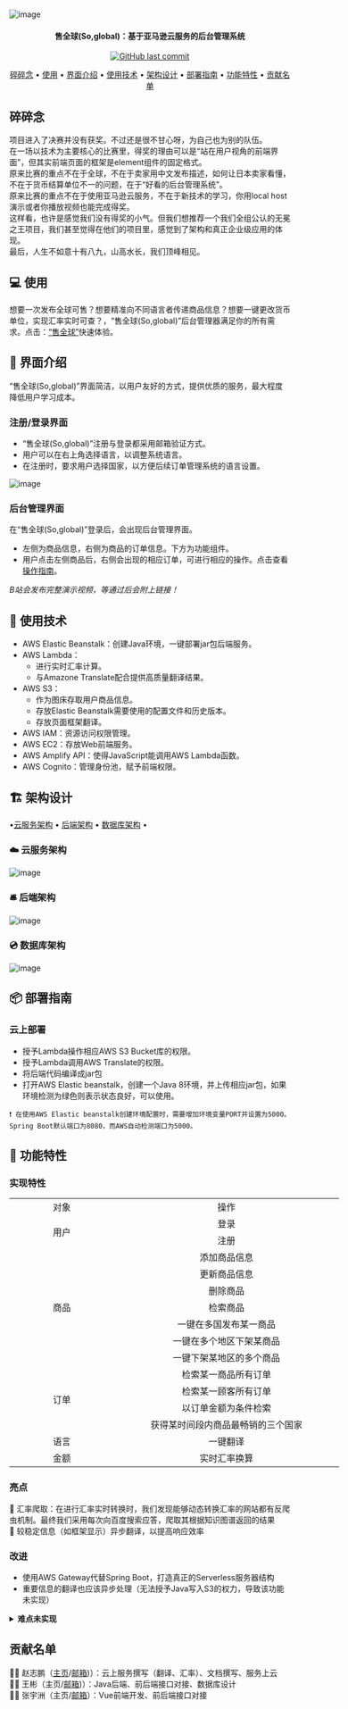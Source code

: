 
#
![image](https://github.com/Oran-Ac/aws-hackathon-2021/blob/master/head.png)
<h4 align="center">售全球(So,global)：基于亚马逊云服务的后台管理系统</h4>


<p align="center">
    <a href="https://github.com/Oran-Ac/aws-hackathon-2021/commits/master">
    <img src="https://img.shields.io/github/last-commit/Oran-Ac/aws-hackathon-2021.svg?style=flat-square&logo=github&logoColor=white"
         alt="GitHub last commit">

</p>
<p align="center">
     <a href="#computer-%E4%BD%BF%E7%94%A8">碎碎念</a> •
  <a href="#computer-%E4%BD%BF%E7%94%A8">使用</a> •
  <a href="#rocket-界面介绍">界面介绍</a> •
  <a href="#page_with_curl-使用技术">使用技术</a> •
  <a href="#%EF%B8%8F-架构设计">架构设计</a> •
  <a href="#-部署指南">部署指南</a> •
  <a href="#-功能特性">功能特性</a> •
  <a href="#贡献名单">贡献名单</a> 
</p>

## 碎碎念
项目进入了决赛并没有获奖。不过还是很不甘心呀，为自己也为别的队伍。<br>
在一场以技术为主要核心的比赛里，得奖的理由可以是“站在用户视角的前端界面”，但其实前端页面的框架是element组件的固定格式。<br>
原来比赛的重点不在于全球，不在于卖家用中文发布描述，如何让日本卖家看懂，不在于货币结算单位不一的问题，在于“好看的后台管理系统”。<br>
原来比赛的重点不在于使用亚马逊云服务，不在于新技术的学习，你用local host演示或者你播放视频也能完成得奖。<br>
这样看，也许是感觉我们没有得奖的小气。但我们想推荐一个我们全组公认的无冕之王项目，我们甚至觉得在他们的项目里，感觉到了架构和真正企业级应用的体现。<br>
最后，人生不如意十有八九，山高水长，我们顶峰相见。

## :computer: 使用
想要一次发布全球可售？想要精准向不同语言者传递商品信息？想要一键更改货币单位，实现汇率实时可查？，“售全球(So,global)”后台管理器满足你的所有需求。点击：[“售全球”](http://soglobal-env.eba-gyvuqgty.us-east-1.elasticbeanstalk.com/)快速体验。






## :rocket: 界面介绍
“售全球(So,global)”界面简洁，以用户友好的方式，提供优质的服务，最大程度降低用户学习成本。
### 注册/登录界面
- “售全球(So,global)”注册与登录都采用邮箱验证方式。
- 用户可以在右上角选择语言，以调整系统语言。
- 在注册时，要求用户选择国家，以方便后续订单管理系统的语言设置。

![image](https://github.com/Oran-Ac/aws-hackathon-2021/blob/master/login.gif)

### 后台管理界面
在“售全球(So,global)”登录后，会出现后台管理界面。
- 左侧为商品信息，右侧为商品的订单信息。下方为功能组件。
- 用户点击左侧商品后，右侧会出现的相应订单，可进行相应的操作。点击查看<a href="#-功能特性">操作指南</a>。

*B站会发布完整演示视频，等通过后会附上链接！*


## :page_with_curl: 使用技术
- AWS Elastic Beanstalk：创建Java环境，一键部署jar包后端服务。
- AWS Lambda：
  - 进行实时汇率计算。
  - 与Amazone Translate配合提供高质量翻译结果。  
- AWS S3：
  - 作为图床存取用户商品信息。
  - 存放Elastic Beanstalk需要使用的配置文件和历史版本。
  - 存放页面框架翻译。
- AWS IAM：资源访问权限管理。
- AWS EC2：存放Web前端服务。
- AWS Amplify API：使得JavaScript能调用AWS Lambda函数。
- AWS Cognito：管理身份池，赋予前端权限。    


## 🏗️ 架构设计
•<a href="#%EF%B8%8F-云服务架构">云服务架构</a> •
  <a href="#%EF%B8%8F-后端架构">后端架构</a> •
  <a href="#-数据库架构">数据库架构</a> •
### ☁️ 云服务架构
![image](https://github.com/Oran-Ac/aws-hackathon-2021/blob/master/structure.png)
### 🛎️ 后端架构
![image](https://github.com/Oran-Ac/aws-hackathon-2021/blob/master/Back-end%20frame.png)
### 💿 数据库架构
![image](https://github.com/Oran-Ac/aws-hackathon-2021/blob/master/db.png)

## 📦 部署指南


### 云上部署
- 授予Lambda操作相应AWS S3 Bucket库的权限。
- 授予Lambda调用AWS Translate的权限。
- 将后端代码编译成jar包
- 打开AWS Elastic beanstalk，创建一个Java 8环境，并上传相应jar包，如果环境检测为绿色则表示状态良好，可以使用。<br>
```
❗ 在使用AWS Elastic beanstalk创建环境配置时，需要增加环境变量PORT并设置为5000。Spring Boot默认端口为8080，而AWS自动检测端口为5000。
```

## 🔨 功能特性
### 实现特性


<table border="0" cellpadding="0" cellspacing="0" width="591" style="border-collapse:
 collapse;table-layout:fixed;width:443pt" >
 <colgroup><col width="181" style="mso-width-source:userset;mso-width-alt:6371;width:136pt">
 <col class="xl637116" width="410" style="mso-width-source:userset;mso-width-alt:
 14449;width:307pt">
 </colgroup><tbody><tr height="27" style="mso-height-source:userset;height:20.0pt">
  <td height="27" class="xl647116" width="181" style="height:20.0pt;width:136pt" align="center">对象</td>
  <td class="xl647116" width="410" style="border-left:none;width:307pt" align="center">操作</td>
 </tr>
 <tr height="27" style="mso-height-source:userset;height:20.0pt">
  <td rowspan="2" height="54" class="xl647116" style="height:40.0pt;border-top:none" align="center">用户</td>
  <td class="xl647116" style="border-top:none;border-left:none" align="center">登录</td>
 </tr>
 <tr height="27" style="mso-height-source:userset;height:20.0pt">
  <td height="27" class="xl647116" style="height:20.0pt;border-top:none;border-left:
  none" align="center">注册</td>
 </tr>
 <tr height="27" style="mso-height-source:userset;height:20.0pt">
  <td rowspan="7" height="189" class="xl647116" style="height:140.0pt;border-top:
  none" align="center">商品</td>
  <td class="xl647116" style="border-top:none;border-left:none" align="center">添加商品信息</td>
 </tr>
 <tr height="27" style="mso-height-source:userset;height:20.0pt" align="center">
  <td height="27" class="xl647116" style="height:20.0pt;border-top:none;border-left:
  none">更新商品信息</td>
 </tr>
 <tr height="27" style="mso-height-source:userset;height:20.0pt" align="center">
  <td height="27" class="xl647116" style="height:20.0pt;border-top:none;border-left:
  none">删除商品</td>
 </tr>
 <tr height="27" style="mso-height-source:userset;height:20.0pt" align="center">
  <td height="27" class="xl647116" style="height:20.0pt;border-top:none;border-left:
  none">检索商品</td>
 </tr>
 <tr height="27" style="mso-height-source:userset;height:20.0pt" align="center">
  <td height="27" class="xl647116" style="height:20.0pt;border-top:none;border-left:
  none">一键在多国发布某一商品</td>
 </tr>
 <tr height="27" style="mso-height-source:userset;height:20.0pt" align="center">
  <td height="27" class="xl647116" style="height:20.0pt;border-top:none;border-left:
  none">一键在多个地区下架某商品</td>
 </tr>
 <tr height="27" style="mso-height-source:userset;height:20.0pt" align="center">
  <td height="27" class="xl647116" style="height:20.0pt;border-top:none;border-left:
  none">一键下架某地区的多个商品</td>
 </tr>
 <tr height="27" style="mso-height-source:userset;height:20.0pt" align="center">
  <td rowspan="4" height="108" class="xl647116" style="height:80.0pt;border-top:none">订单</td>
  <td class="xl647116" style="border-top:none;border-left:none">检索某一商品所有订单</td>
 </tr>
 <tr height="27" style="mso-height-source:userset;height:20.0pt" align="center">
  <td height="27" class="xl647116" style="height:20.0pt;border-top:none;border-left:
  none">检索某一顾客所有订单</td>
 </tr>
 <tr height="27" style="mso-height-source:userset;height:20.0pt" align="center">
  <td height="27" class="xl647116" style="height:20.0pt;border-top:none;border-left:
  none">以订单金额为条件检索</td>
 </tr>
 <tr height="27" style="mso-height-source:userset;height:20.0pt" align="center">
  <td height="27" class="xl647116" style="height:20.0pt;border-top:none;border-left:
  none">获得某时间段内商品最畅销的三个国家</td>
 </tr>
 <tr height="27" style="mso-height-source:userset;height:20.0pt">
  <td height="27" class="xl647116" width="181" style="height:20.0pt;width:136pt" align="center">语言</td>
  <td class="xl647116" width="410" style="border-left:none;width:307pt" align="center">一键翻译</td>
 </tr>
 <tr height="27" style="mso-height-source:userset;height:20.0pt">
  <td height="27" class="xl647116" width="181" style="height:20.0pt;width:136pt" align="center">金额</td>
  <td class="xl647116" width="410" style="border-left:none;width:307pt" align="center">实时汇率换算</td>
 </tr>

</tbody></table>

### 亮点
🌟 汇率爬取：在进行汇率实时转换时，我们发现能够动态转换汇率的网站都有反爬虫机制。最终我们采用每次向百度搜索应答，爬取其根据知识图谱返回的结果<br>
🌟 较稳定信息（如框架显示）异步翻译，以提高响应效率
### 改进
- 使用AWS Gateway代替Spring Boot，打造真正的Serverless服务器结构
- 重要信息的翻译也应该异步处理（无法授予Java写入S3的权力，导致该功能未实现）

<details><summary><b>难点未实现</b></summary><p> <b>税费计算</b>：<br>在阅读相关资料后，发现各国各类商品税费都不同，国家进出口中心上税务查询除了要输入出口国和进口国以外，还需要输入商品完整编号</p><p><b>邮费计算</b>：<br>邮费计算要求邮编等信息。在最初想要爬取联邦快递等跨国快递的网站给出指导价格，但是网站的操作逻辑导致无法爬取</p></details> 

## 贡献名单
🤸‍♂️ 赵志鹏（[主页](https://github.com/Oran-Ac)/<a href="mailto:oran_official@outlook.com">邮箱</a>)）：云上服务撰写（翻译、汇率）、文档撰写、服务上云<br>
🦸‍♀️ 王彬（主页/<a href="mailto:1286746591@qq.com">邮箱</a>)）：Java后端、前后端接口对接、数据库设计<br>
🙋‍♂️ 张宇洲（主页/<a href="mailto:89657899@qq.com">邮箱</a>）：Vue前端开发、前后端接口对接



